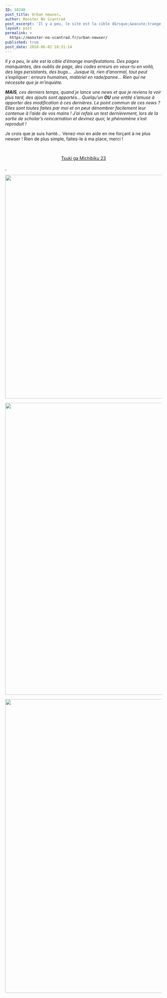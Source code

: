 ```yaml
---
ID: 10240
post_title: Urban newser…
author: Monster No Scantrad
post_excerpt: 'Il y a peu, le site est la cible d&rsquo;&eacute;trange manifestations. Des pages manquantes, des oublis de page, des codes erreurs en veux-tu en voil&agrave;, des lags persistants, des bugs&hellip;&nbsp; Jusque l&agrave;, rien d&rsquo;anormal, tout peut s&rsquo;expliquer : erreurs humaines, mat&eacute;riel en rade/panne&hellip; Rien qui ne n&eacute;cessite que je m&rsquo;inqui&egrave;te. MAIS, ces derniers temps, quand... <div><a href="https://monster-no-scantrad.fr/urban-newser/">Lire la suite</a></div>'
layout: post
permalink: >
  https://monster-no-scantrad.fr/urban-newser/
published: true
post_date: 2018-06-02 18:31:14
---
```

<p><em>Il y a peu, le site est la cible d&rsquo;étrange manifestations. Des pages manquantes, des oublis de page, des codes erreurs en veux-tu en voilà, des lags persistants, des bugs&#8230;  Jusque là, rien d&rsquo;anormal, tout peut s&rsquo;expliquer : erreurs humaines, matériel en rade/panne&#8230; Rien qui ne nécessite que je m’inquiète.</em></p>
<p><em><strong>MAIS</strong>, ces derniers temps, quand je lance une news et que je reviens la voir plus tard, des ajouts sont apportés&#8230; Quelqu&rsquo;un <strong>OU</strong> une entité s&rsquo;amuse à apporter des modification à ces dernières. Le point commun de ces news ? Elles sont toutes faites par moi et on peut dénombrer facilement leur contenue à l&rsquo;aide de vos mains ! J&rsquo;ai refais un test dernièrement, lors de la sortie de scholar&rsquo;s reincarnation et devinez quoi, le phénomène s&rsquo;est reproduit !<br />
</em></p>
<p>Je crois que je suis hanté&#8230; Venez-moi en aide en me forçant à ne plus newser ! Rien de plus simple, faites-le à ma place, merci !</p>
<p>&nbsp;</p>
<p style="text-align: center;"><a href="http://www.clictune.com/5bOJ">Tsuki ga Michibiku 23</a></p>
<p style="text-align: left;"><a href="http://www.clictune.com/5bOJ"> </a></p>
<p><a href="http://monster-no-scantrad.fr/wp-content/uploads/2018/06/Mugi-Psycho.jpg"><img src="https://united-subs.dearclouds.com/wp-content/uploads/2018/06/9b4f640888921bb4d49afcbd98ac430c.jpg" alt="" width="1278" height="717" class="aligncenter size-full wp-image-12020" srcset="https://monster-no-scantrad.fr/wp-content/uploads/2018/06/Mugi-Psycho.jpg 1278w, https://monster-no-scantrad.fr/wp-content/uploads/2018/06/Mugi-Psycho-300x168.jpg 300w, https://monster-no-scantrad.fr/wp-content/uploads/2018/06/Mugi-Psycho-768x431.jpg 768w, https://monster-no-scantrad.fr/wp-content/uploads/2018/06/Mugi-Psycho-1024x574.jpg 1024w" sizes="(max-width: 1278px) 100vw, 1278px" /></a></p>
<p><a href="http://monster-no-scantrad.fr/wp-content/uploads/2018/06/Mugi-Psycho-2b.jpg"><img src="http://monster-no-scantrad.fr/wp-content/uploads/2018/06/Mugi-Psycho-2b.jpg" alt="" width="631" height="936" class="aligncenter size-full wp-image-12023" srcset="https://monster-no-scantrad.fr/wp-content/uploads/2018/06/Mugi-Psycho-2b.jpg 631w, https://monster-no-scantrad.fr/wp-content/uploads/2018/06/Mugi-Psycho-2b-202x300.jpg 202w" sizes="(max-width: 631px) 100vw, 631px" /></a></p>
<p><a href="http://monster-no-scantrad.fr/wp-content/uploads/2018/06/Mugi-Psycho-3b.jpg"><img src="http://monster-no-scantrad.fr/wp-content/uploads/2018/06/Mugi-Psycho-3b.jpg" alt="" width="726" height="942" class="aligncenter size-full wp-image-12025" srcset="https://monster-no-scantrad.fr/wp-content/uploads/2018/06/Mugi-Psycho-3b.jpg 726w, https://monster-no-scantrad.fr/wp-content/uploads/2018/06/Mugi-Psycho-3b-231x300.jpg 231w" sizes="(max-width: 726px) 100vw, 726px" /></a></p>